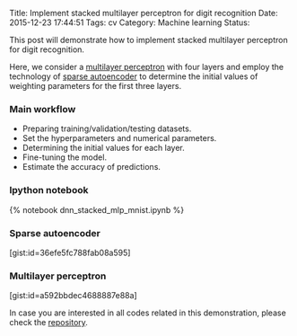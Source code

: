 Title: Implement stacked multilayer perceptron for digit recognition
Date: 2015-12-23 17:44:51
Tags: cv
Category: Machine learning
Status:

This post will demonstrate how to implement stacked multilayer perceptron for digit recognition.

Here, we consider a [multilayer perceptron](implement-multilayer-perceptron-for-digit-recognition) with four layers and employ the technology of [sparse autoencoder](implement-sparse-autoencoder-for-digit-recognition) to determine the initial values of weighting parameters for the first three layers.

### Main workflow

* Preparing training/validation/testing datasets.
* Set the hyperparameters and numerical parameters.
* Determining the initial values for each layer.
* Fine-tuning the model.
* Estimate the accuracy of predictions.

### Ipython notebook

{% notebook dnn_stacked_mlp_mnist.ipynb %}

### Sparse autoencoder

[gist:id=36efe5fc788fab08a595]

### Multilayer perceptron

[gist:id=a592bbdec4688887e88a]

In case you are interested in all codes related in this demonstration, please check the [repository](https://github.com/tsaith/dnn_play).
